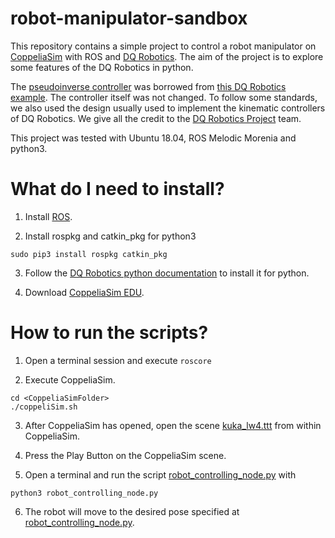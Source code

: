 # robot-manipulator-sandbox
This repository contains a simple project to control a robot manipulator on [CoppeliaSim](https://www.coppeliarobotics.com/) with ROS and [DQ Robotics](https://github.com/dqrobotics). The aim of the project is to explore some features of the DQ Robotics in python. 

The [pseudoinverse controller](https://github.com/marcos-pereira/robot-manipulator-sandbox/blob/master/scripts/controller.py) was borrowed from [this DQ Robotics example](https://github.com/dqrobotics/python-examples/blob/master/vrep_interface/vrep_interface_move_kuka.py). The controller itself was not changed. To follow some standards, we also used the design usually used to implement the kinematic controllers of DQ Robotics. We give all the credit to the [DQ Robotics Project](https://github.com/dqrobotics) team. 

This project was tested with Ubuntu 18.04, ROS Melodic Morenia and python3.

# What do I need to install?
1. Install [ROS](http://wiki.ros.org/melodic/Installation/Ubuntu).

2. Install rospkg and catkin_pkg for python3
```
sudo pip3 install rospkg catkin_pkg
```

3. Follow the [DQ Robotics python documentation](https://dqroboticsgithubio.readthedocs.io/en/latest/installation/python.html) to install it for python.

4. Download [CoppeliaSim EDU](http://www.coppeliarobotics.com/ubuntuVersions).

# How to run the scripts?
1. Open a terminal session and execute `roscore`

2. Execute CoppeliaSim. 
```
cd <CoppeliaSimFolder>
./coppeliSim.sh
```

3. After CoppeliaSim has opened, open the scene [kuka_lw4.ttt](https://github.com/marcos-pereira/robot-manipulator-sandbox/blob/master/simulation_scenes/kuka_lw4.ttt) from within CoppeliaSim.

4. Press the Play Button on the CoppeliaSim scene.

5. Open a terminal and run the script [robot_controlling_node.py](https://github.com/marcos-pereira/robot-manipulator-sandbox/blob/master/scripts/robot_controlling_node.py) with 
```
python3 robot_controlling_node.py
```

6. The robot will move to the desired pose specified at [robot_controlling_node.py](https://github.com/marcos-pereira/robot-manipulator-sandbox/blob/master/scripts/robot_controlling_node.py).


